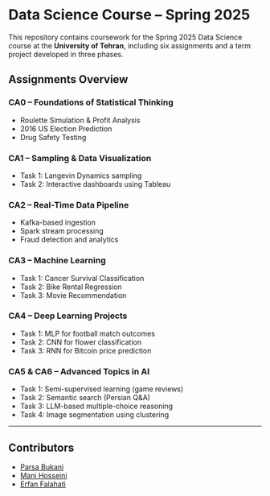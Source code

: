 # Data Science Course – Spring 2025

This repository contains coursework for the Spring 2025 Data Science course at the **University of Tehran**, including six assignments and a term project developed in three phases.

## Assignments Overview

### CA0 – Foundations of Statistical Thinking
- Roulette Simulation & Profit Analysis  
- 2016 US Election Prediction  
- Drug Safety Testing  

### CA1 – Sampling & Data Visualization
- Task 1: Langevin Dynamics sampling  
- Task 2: Interactive dashboards using Tableau  

### CA2 – Real-Time Data Pipeline
- Kafka-based ingestion  
- Spark stream processing  
- Fraud detection and analytics  

### CA3 – Machine Learning
- Task 1: Cancer Survival Classification  
- Task 2: Bike Rental Regression  
- Task 3: Movie Recommendation  

### CA4 – Deep Learning Projects
- Task 1: MLP for football match outcomes  
- Task 2: CNN for flower classification  
- Task 3: RNN for Bitcoin price prediction  

### CA5 & CA6 – Advanced Topics in AI
- Task 1: Semi-supervised learning (game reviews)  
- Task 2: Semantic search (Persian Q&A)  
- Task 3: LLM-based multiple-choice reasoning  
- Task 4: Image segmentation using clustering  

---

## Contributors
- [Parsa Bukani](https://github.com/ParsaBukani)  
- [Mani Hosseini](https://github.com/manih1384)  
- [Erfan Falahati](https://github.com/erfan-f)  
